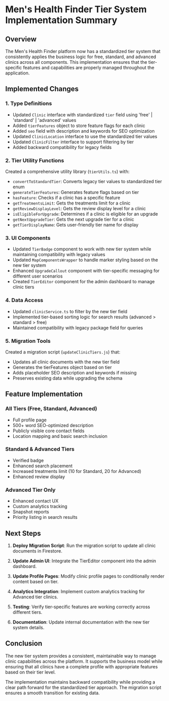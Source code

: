 # Men's Health Finder Tier System Implementation Summary

## Overview

The Men's Health Finder platform now has a standardized tier system that consistently applies the business logic for free, standard, and advanced clinics across all components. This implementation ensures that the tier-specific features and capabilities are properly managed throughout the application.

## Implemented Changes

### 1. Type Definitions

- Updated `Clinic` interface with standardized `tier` field using 'free' | 'standard' | 'advanced' values
- Added `tierFeatures` object to store feature flags for each clinic
- Added `seo` field with description and keywords for SEO optimization
- Updated `ClinicLocation` interface to use the standardized tier values
- Updated `ClinicFilter` interface to support filtering by tier
- Added backward compatibility for legacy fields

### 2. Tier Utility Functions

Created a comprehensive utility library (`tierUtils.ts`) with:

- `convertToStandardTier`: Converts legacy tier values to standardized tier enum
- `generateTierFeatures`: Generates feature flags based on tier
- `hasFeature`: Checks if a clinic has a specific feature
- `getTreatmentsLimit`: Gets the treatments limit for a clinic
- `getReviewDisplayLevel`: Gets the review display level for a clinic
- `isEligibleForUpgrade`: Determines if a clinic is eligible for an upgrade
- `getNextUpgradeTier`: Gets the next upgrade tier for a clinic
- `getTierDisplayName`: Gets user-friendly tier name for display

### 3. UI Components

- Updated `TierBadge` component to work with new tier system while maintaining compatibility with legacy values
- Updated `MapComponentsWrapper` to handle marker styling based on the new tier system
- Enhanced `UpgradeCallout` component with tier-specific messaging for different user scenarios
- Created `TierEditor` component for the admin dashboard to manage clinic tiers

### 4. Data Access

- Updated `clinicService.ts` to filter by the new tier field
- Implemented tier-based sorting logic for search results (advanced > standard > free)
- Maintained compatibility with legacy package field for queries

### 5. Migration Tools

Created a migration script (`updateClinicTiers.js`) that:

- Updates all clinic documents with the new tier field
- Generates the tierFeatures object based on tier
- Adds placeholder SEO description and keywords if missing
- Preserves existing data while upgrading the schema

## Feature Implementation

### All Tiers (Free, Standard, Advanced)

- Full profile page
- 500+ word SEO-optimized description
- Publicly visible core contact fields
- Location mapping and basic search inclusion

### Standard & Advanced Tiers

- Verified badge
- Enhanced search placement
- Increased treatments limit (10 for Standard, 20 for Advanced)
- Enhanced review display

### Advanced Tier Only

- Enhanced contact UX
- Custom analytics tracking
- Snapshot reports
- Priority listing in search results

## Next Steps

1. **Deploy Migration Script**: Run the migration script to update all clinic documents in Firestore.

2. **Update Admin UI**: Integrate the TierEditor component into the admin dashboard.

3. **Update Profile Pages**: Modify clinic profile pages to conditionally render content based on tier.

4. **Analytics Integration**: Implement custom analytics tracking for Advanced tier clinics.

5. **Testing**: Verify tier-specific features are working correctly across different tiers.

6. **Documentation**: Update internal documentation with the new tier system details.

## Conclusion

The new tier system provides a consistent, maintainable way to manage clinic capabilities across the platform. It supports the business model while ensuring that all clinics have a complete profile with appropriate features based on their tier level.

The implementation maintains backward compatibility while providing a clear path forward for the standardized tier approach. The migration script ensures a smooth transition for existing data.